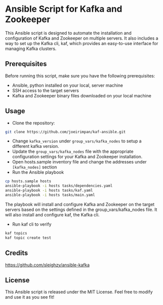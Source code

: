 # Ansible Script for Kafka and Zookeeper

This Ansible script is designed to automate the installation and configuration of Kafka and Zookeeper on multiple servers. It also includes a way to set up the Kafka cli, kaf, which provides an easy-to-use interface for managing Kafka clusters.

## Prerequisites

Before running this script, make sure you have the following prerequisites:

* Ansible, python installed on your local, server machine
* SSH access to the target servers
* Kafka and Zookeeper binary files downloaded on your local machine

## Usage

* Clone the repository:
```bash
git clone https://github.com/joeirimpan/kaf-ansible.git
```
* Change `kafka_version` under `group_vars/kafka_nodes` to setup a different kafka version.
* Update the `group_vars/kafka_nodes` file with the appropriate configuration settings for your Kafka and Zookeeper installation.
* Open hosts.sample inventory file and change the addresses under `[kafka_nodes]` section
* Run the Ansible playbook
```bash
cp hosts.sample hosts
ansible-playbook -i hosts tasks/dependencies.yaml
ansible-playbook -i hosts tasks/kaf.yaml
ansible-playbook -i hosts tasks/main.yaml
```
The playbook will install and configure Kafka and Zookeeper on the target servers based on the settings defined in the group_vars/kafka_nodes file. It will also install and configure kaf, the Kafka cli.
* Run kaf cli to verify
```bash
kaf topics
kaf topic create test
```

## Credits
https://github.com/sleighzy/ansible-kafka

## License

This Ansible script is released under the MIT License. Feel free to modify and use it as you see fit!
